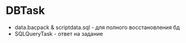 # DBTask


* data.bacpack & scriptdata.sql - для полного восстановления бд 
* SQLQueryTask - ответ на задание 
